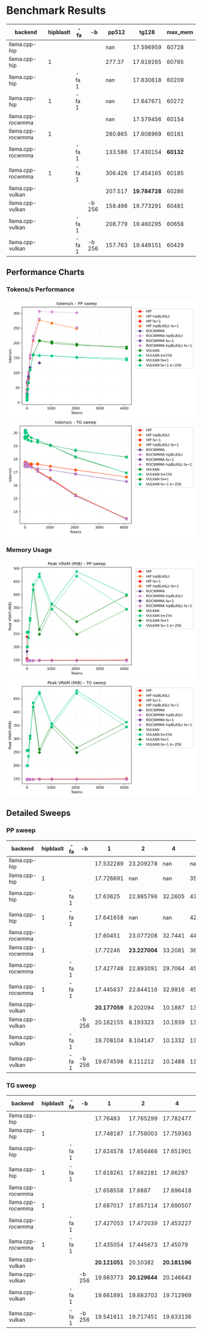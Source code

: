 # Benchmark Results
| backend           | hipblaslt   | -fa   | -b     |   pp512 | tg128         | max_mem   |
|-------------------|-------------|-------|--------|---------|---------------|-----------|
| llama.cpp-hip     |             |       |        | nan     | 17.596959     | 60728     |
| llama.cpp-hip     | 1           |       |        | 277.37  | 17.619265     | 60765     |
| llama.cpp-hip     |             | -fa 1 |        | nan     | 17.630618     | 60209     |
| llama.cpp-hip     | 1           | -fa 1 |        | nan     | 17.647671     | 60272     |
| llama.cpp-rocwmma |             |       |        | nan     | 17.579456     | 60154     |
| llama.cpp-rocwmma | 1           |       |        | 280.865 | 17.608969     | 60161     |
| llama.cpp-rocwmma |             | -fa 1 |        | 133.586 | 17.430154     | **60132** |
| llama.cpp-rocwmma | 1           | -fa 1 |        | 306.426 | 17.454165     | 60185     |
| llama.cpp-vulkan  |             |       |        | 207.517 | **19.784728** | 60286     |
| llama.cpp-vulkan  |             |       | -b 256 | 158.498 | 19.773291     | 60481     |
| llama.cpp-vulkan  |             | -fa 1 |        | 208.779 | 19.460295     | 60658     |
| llama.cpp-vulkan  |             | -fa 1 | -b 256 | 157.763 | 19.449151     | 60429     |
## Performance Charts

### Tokens/s Performance
![PP Tokens/s](pp_tokens_per_sec.png)
![TG Tokens/s](tg_tokens_per_sec.png)

### Memory Usage
![PP VRAM](pp_vram_peak_mib.png)
![TG VRAM](tg_vram_peak_mib.png)

## Detailed Sweeps

### PP sweep
| backend           | hipblaslt   | -fa   | -b     | 1             | 2             |        4 |        8 | 16            | 32            | 64            |     128 |     256 |     512 |    1024 |    2048 |    4096 |
|-------------------|-------------|-------|--------|---------------|---------------|----------|----------|---------------|---------------|---------------|---------|---------|---------|---------|---------|---------|
| llama.cpp-hip     |             |       |        | 17.532289     | 23.209278     | nan      | nan      | 69.812352     | 72.451169     | 86.23684      | nan     | nan     | nan     | nan     | nan     | nan     |
| llama.cpp-hip     | 1           |       |        | 17.726691     | nan           | nan      |  35.4004 | 57.132778     | 65.618777     | 94.161695     | 149.217 | 207.642 | 277.37  | 266.85  | 248.435 | nan     |
| llama.cpp-hip     |             | -fa 1 |        | 17.63625      | 22.985796     |  32.2605 |  43.1693 | 65.40794      | 69.368743     | 79.903729     | nan     | nan     | nan     | nan     | nan     | nan     |
| llama.cpp-hip     | 1           | -fa 1 |        | 17.641658     | nan           | nan      |  42.8824 | nan           | 70.323119     | nan           | nan     | nan     | nan     | nan     | nan     | nan     |
| llama.cpp-rocwmma |             |       |        | 17.60451      | 23.077208     |  32.7441 |  44.7902 | **70.418243** | 72.937811     | 86.556775     | nan     | nan     | nan     | nan     | nan     | nan     |
| llama.cpp-rocwmma | 1           |       |        | 17.72246      | **23.227004** |  33.2081 |  36.7317 | 59.659939     | 66.168214     | 93.810648     | 150.812 | 211.142 | 280.865 | nan     | 252.403 | nan     |
| llama.cpp-rocwmma |             | -fa 1 |        | 17.427748     | 22.893091     |  29.7064 |  45.6647 | 69.911149     | 72.447535     | 86.978659     | 117.783 | nan     | 133.586 | nan     | nan     | nan     |
| llama.cpp-rocwmma | 1           | -fa 1 |        | 17.445637     | 22.844116     |  32.9916 |  45.5296 | 70.254364     | **74.818138** | **103.13126** | 159.389 | 223.241 | 306.426 | 304.719 | 301.876 | nan     |
| llama.cpp-vulkan  |             |       |        | **20.177059** | 8.202094      |  10.1887 |  13.607  | 28.314174     | 45.231789     | 66.851977     | 109.968 | 160.856 | 207.517 | 199.577 | 192.899 | 187.438 |
| llama.cpp-vulkan  |             |       | -b 256 | 20.162155     | 8.193323      |  10.1939 |  13.6088 | 28.234165     | 45.112944     | 66.567715     | 110.115 | 160.663 | 158.498 | 157.24  | 152.154 | 147.978 |
| llama.cpp-vulkan  |             | -fa 1 |        | 19.708104     | 8.104147      |  10.1332 |  13.5512 | 28.073818     | 44.819821     | 66.368361     | 108.97  | 159.284 | 208.779 | 204.473 | 196.364 | 182.199 |
| llama.cpp-vulkan  |             | -fa 1 | -b 256 | 19.674598     | 8.111212      |  10.1488 |  13.5628 | 28.164282     | 45.015023     | 66.583698     | 109.403 | 159.631 | 157.763 | 156.817 | 151.288 | 143.1   |
### TG sweep
| backend           | hipblaslt   | -fa   | -b     | 1             | 2             | 4             | 8             | 16            | 32            | 64            | 128           | 256           | 512           | 1024          | 2048          | 4096          |
|-------------------|-------------|-------|--------|---------------|---------------|---------------|---------------|---------------|---------------|---------------|---------------|---------------|---------------|---------------|---------------|---------------|
| llama.cpp-hip     |             |       |        | 17.76483      | 17.765299     | 17.782477     | 17.7718       | 17.764322     | 17.71037      | 17.690156     | 17.596959     | 17.465746     | 17.086773     | 16.508683     | 15.273543     | 13.464539     |
| llama.cpp-hip     | 1           |       |        | 17.748187     | 17.758003     | 17.759363     | 17.761185     | 17.788738     | 17.780936     | 17.699438     | 17.619265     | 17.451368     | 17.112536     | 16.55305      | 15.28479      | 13.466692     |
| llama.cpp-hip     |             | -fa 1 |        | 17.624578     | 17.656468     | 17.651901     | 17.66424      | 17.648341     | 17.585051     | 17.643582     | 17.630618     | 17.602966     | 17.613641     | 17.453646     | 17.166482     | 16.641349     |
| llama.cpp-hip     | 1           | -fa 1 |        | 17.618261     | 17.662281     | 17.66287      | 17.669317     | 17.666096     | 17.662609     | 17.655249     | 17.647671     | 17.663668     | 17.64561      | 17.461561     | 17.195103     | 16.643876     |
| llama.cpp-rocwmma |             |       |        | 17.658558     | 17.6887       | 17.696418     | 17.693171     | 17.70951      | 17.716294     | 17.67751      | 17.579456     | 17.395683     | 17.057108     | 16.474705     | 15.204061     | 13.444174     |
| llama.cpp-rocwmma | 1           |       |        | 17.687017     | 17.657114     | 17.690507     | 17.695877     | 17.706054     | 17.701346     | 17.664661     | 17.608969     | 17.390705     | 17.050597     | 16.458897     | 15.229456     | 13.426529     |
| llama.cpp-rocwmma |             | -fa 1 |        | 17.427053     | 17.472039     | 17.453227     | 17.447619     | 17.433209     | 17.439929     | 17.468172     | 17.430154     | 17.432184     | 17.262911     | 17.17406      | 16.87464      | 16.296469     |
| llama.cpp-rocwmma | 1           | -fa 1 |        | 17.435054     | 17.445673     | 17.45079      | 17.43973      | 17.422437     | 17.456847     | 17.469382     | 17.454165     | 17.424931     | 17.277107     | 17.179703     | 16.843893     | 16.267853     |
| llama.cpp-vulkan  |             |       |        | **20.121051** | 20.10382      | **20.181196** | **20.199622** | **20.205185** | 20.189313     | **20.004979** | **19.784728** | 19.627799     | 19.433657     | 19.047984     | 18.141041     | 16.962247     |
| llama.cpp-vulkan  |             |       | -b 256 | 19.983773     | **20.129644** | 20.146643     | 20.192293     | 20.170112     | **20.204617** | 20.003954     | 19.773291     | **19.639026** | **19.447994** | 19.038758     | 18.19559      | 16.950563     |
| llama.cpp-vulkan  |             | -fa 1 |        | 19.661891     | 19.683702     | 19.712969     | 19.722351     | 19.732208     | 19.726233     | 19.649365     | 19.460295     | 19.367802     | 19.286399     | **19.061774** | 18.662457     | **18.170278** |
| llama.cpp-vulkan  |             | -fa 1 | -b 256 | 19.541611     | 19.717451     | 19.633136     | 19.735374     | 19.735589     | 19.721665     | 19.62959      | 19.449151     | 19.370583     | 19.274488     | 19.033888     | **18.696495** | 18.142023     |